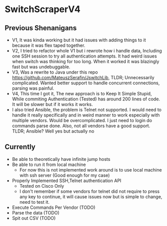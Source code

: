 # SwitchScraperV4

## Previous Shenanigans
- V1, It was kinda working but it had issues with adding things to it because it was flex taped together.
- V2, I tried to refactor whole V1 but i rewrote how i handle data, Including one SSH session to try all authentication attempts. It had weird issues when switch was thinking for too long. When it worked it was blazingly fast but was undebuggable.
- V3, Was a rewrite to Java under this repo https://github.com/MateuszSerafin/JswitchLib, TLDR; Unnecessarily complicated. Wanted better support to handle concurrent connections, parsing was painful.
- V4, This time I got it, The new approach is to Keep It Simple Stupid, While commiting Authentication (Tested) has around 200 lines of code. It will be slower but if it works it works.
- I also tried Ansible, the problem is Telnet not supported. I would need to handle it really specifically and in weird manner to work especially with multiple vendors. Would be overcomplicated. I just need to login do commands parse done. Also, not all vendors have a good support. TLDR; Ansible? Well yes but actually no

## Currently
- Be able to theoretically have infinite jump hosts 
- Be able to run it from local machine
    - For now this is not implemented work around is to use local machine with ssh server (Good enough for my case)
- Properly Implemented SSH,Telnet authentication API 
    - Tested on Cisco Only
    - I don't remember if some vendors for telnet did not require to press any key to continue, it will cause issues now but is simple to change, need to test it.
- Execute Commands Per Vendor (TODO)
- Parse the data (TODO)
- Spit out CSV (TODO)

